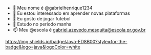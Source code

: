 - 👋 Meu nome é @gabrielhenrique1234
- 👀 Eu estou interessado em aprender novas plataformas
- 🌱 Eu gosto de jogar futebol
- 💞️ Estudo no periodo manha
- 📫 Meu @escola é gabriel.azevedo.mesquita@escola.pr.gov.br

<!---
gabrielhenrique1234/gabrielhenrique1234 is a ✨ special ✨ repository because its `README.md` (this file) appears on your GitHub profile.
You can click the Preview link to take a look at your changes.
--->
https://img.shields.io/badge/Java-ED8B00?style=for-the-badge&logo=java&logoColor=white
